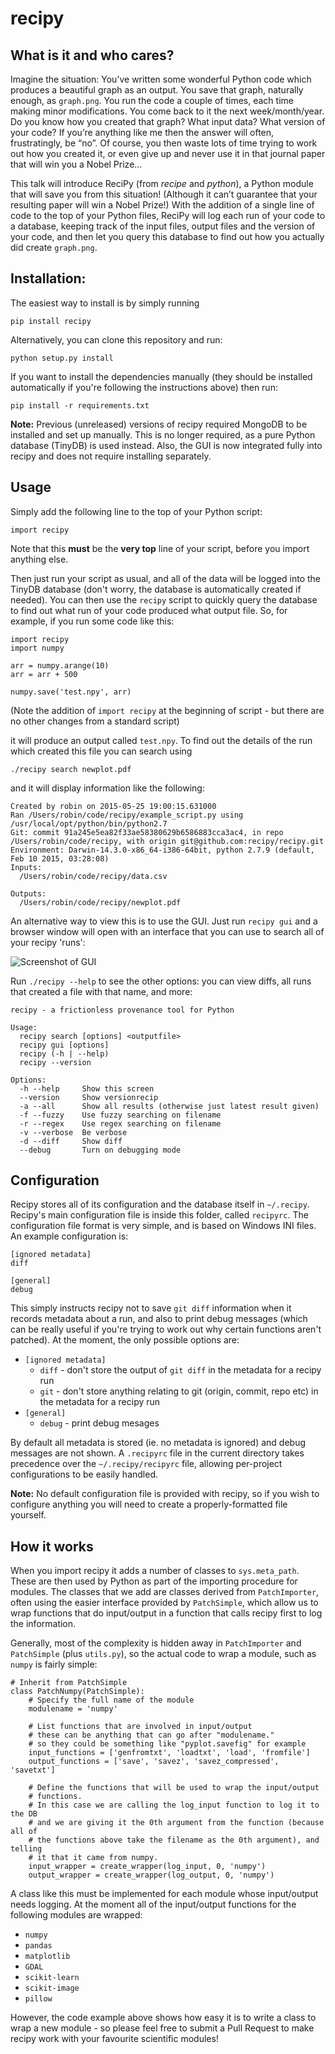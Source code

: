 # recipy

## What is it and who cares?
Imagine the situation: You’ve written some wonderful Python code which produces a beautiful graph as an output. You save that graph, naturally enough, as `graph.png`. You run the code a couple of times, each time making minor modifications. You come back to it the next week/month/year. Do you know how you created that graph? What input data? What version of your code? If you’re anything like me then the answer will often, frustratingly, be “no”. Of course, you then waste lots of time trying to work out how you created it, or even give up and never use it in that journal paper that will win you a Nobel Prize…

This talk will introduce ReciPy (from *recipe* and *python*), a Python module that will save you from this situation! (Although it can’t guarantee that your resulting paper will win a Nobel Prize!) With the addition of a single line of code to the top of your Python files, ReciPy will log each run of your code to a database, keeping track of the input files, output files and the version of your code, and then let you query this database to find out how you actually did create `graph.png`.

## Installation:
The easiest way to install is by simply running

    pip install recipy

Alternatively, you can clone this repository and run:

	python setup.py install

If you want to install the dependencies manually (they should be installed automatically if you're following the instructions above) then run:

	pip install -r requirements.txt


**Note:** Previous (unreleased) versions of recipy required MongoDB to be installed and set up manually. This is no longer required, as a pure Python database (TinyDB) is used instead. Also, the GUI is now integrated fully into recipy and does not require installing separately.

## Usage
Simply add the following line to the top of your Python script:

    import recipy

Note that this **must** be the **very top** line of your script, before you import anything else.

Then just run your script as usual, and all of the data will be logged into the TinyDB database (don't worry, the database is automatically created if needed). You can then use the `recipy` script to quickly query the database to find out what run of your code produced what output file. So, for example, if you run some code like this:

	import recipy
	import numpy

	arr = numpy.arange(10)
	arr = arr + 500

	numpy.save('test.npy', arr)

(Note the addition of `import recipy` at the beginning of script - but there are no other changes from a standard script)

it will produce an output called `test.npy`. To find out the details of the run which created this file you can search using

    ./recipy search newplot.pdf

and it will display information like the following:

    Created by robin on 2015-05-25 19:00:15.631000
	Ran /Users/robin/code/recipy/example_script.py using /usr/local/opt/python/bin/python2.7
	Git: commit 91a245e5ea82f33ae58380629b6586883cca3ac4, in repo /Users/robin/code/recipy, with origin git@github.com:recipy/recipy.git
	Environment: Darwin-14.3.0-x86_64-i386-64bit, python 2.7.9 (default, Feb 10 2015, 03:28:08)
	Inputs:
	  /Users/robin/code/recipy/data.csv

	Outputs:
	  /Users/robin/code/recipy/newplot.pdf

An alternative way to view this is to use the GUI. Just run `recipy gui` and a browser window will open with an interface that you can use to search all of your recipy 'runs':

![Screenshot of GUI](http://rtwilson.com/images/RecipyGUI.png)

Run `./recipy --help` to see the other options: you can view diffs, all runs that created a file with that name, and more:

	recipy - a frictionless provenance tool for Python
	
	Usage:
	  recipy search [options] <outputfile>
	  recipy gui [options]
	  recipy (-h | --help)
	  recipy --version
	
	Options:
	  -h --help     Show this screen
	  --version     Show versionrecip
	  -a --all      Show all results (otherwise just latest result given)
	  -f --fuzzy    Use fuzzy searching on filename
	  -r --regex    Use regex searching on filename
	  -v --verbose  Be verbose
	  -d --diff     Show diff
	  --debug       Turn on debugging mode

## Configuration
Recipy stores all of its configuration and the database itself in `~/.recipy`. Recipy's  main configuration file is inside this folder, called `recipyrc`. The configuration file format is very simple, and is based on Windows INI files. An example configuration is:

	[ignored metadata]
	diff

	[general]
	debug

This simply instructs recipy not to save `git diff` information when it records metadata about a run, and also to print debug messages (which can be really useful if you're trying to work out why certain functions aren't patched). At the moment, the only possible options are:

 * `[ignored metadata]`
	 * `diff` - don't store the output of `git diff` in the metadata for a recipy run
	 * `git` - don't store anything relating to git (origin, commit, repo etc) in the metadata for a recipy run
 * `[general]`
	 * `debug` - print debug mesages

By default all metadata is stored (ie. no metadata is ignored) and debug messages are not shown. A `.recipyrc` file in the current directory takes precedence over the `~/.recipy/recipyrc` file, allowing per-project configurations to be easily handled.

**Note:** No default configuration file is provided with recipy, so if you wish to configure anything you will need to create a properly-formatted file yourself.

## How it works
When you import recipy it adds a number of classes to `sys.meta_path`. These are then used by Python as part of the importing procedure for modules. The classes that we add are classes derived from `PatchImporter`, often using the easier interface provided by `PatchSimple`, which allow us to wrap functions that do input/output in a function that calls recipy first to log the information.

Generally, most of the complexity is hidden away in `PatchImporter` and `PatchSimple` (plus `utils.py`), so the actual code to wrap a module, such as `numpy` is fairly simple:

	# Inherit from PatchSimple
	class PatchNumpy(PatchSimple):
		# Specify the full name of the module
	    modulename = 'numpy'

	    # List functions that are involved in input/output
	    # these can be anything that can go after "modulename."
	    # so they could be something like "pyplot.savefig" for example
	    input_functions = ['genfromtxt', 'loadtxt', 'load', 'fromfile']
	    output_functions = ['save', 'savez', 'savez_compressed', 'savetxt']

	    # Define the functions that will be used to wrap the input/output
	    # functions.
	    # In this case we are calling the log_input function to log it to the DB
	    # and we are giving it the 0th argument from the function (because all of
	    # the functions above take the filename as the 0th argument), and telling
	    # it that it came from numpy.
	    input_wrapper = create_wrapper(log_input, 0, 'numpy')
	    output_wrapper = create_wrapper(log_output, 0, 'numpy')

A class like this must be implemented for each module whose input/output needs logging. At the moment all of the input/output functions for the following modules are wrapped:

 * `numpy`
 * `pandas`
 * `matplotlib`
 * `GDAL`
 * `scikit-learn`
 * `scikit-image`
 * `pillow`

However, the code example above shows how easy it is to write a class to wrap a new module - so please feel free to submit a Pull Request to make recipy work with your favourite scientific modules!
